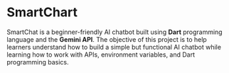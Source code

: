 # SmartChart
SmartChat is a beginner-friendly AI chatbot built using **Dart** programming language and the **Gemini API**. The objective of this project is to help learners understand how to build a simple but functional AI chatbot while learning how to work with APIs, environment variables, and Dart programming basics.
